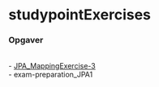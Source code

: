 # studypointExercises

<h3>Opgaver</h3>
<br>
- <a href="https://github.com/oliverloye/studypointExercises/tree/master/JPA_MappingExercise-3">JPA_MappingExercise-3</a>
<br>
- exam-preparation_JPA1
